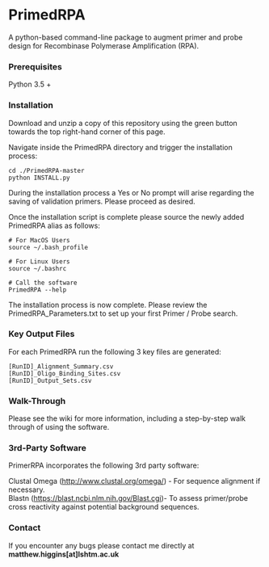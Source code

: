 # PrimedRPA

A python-based command-line package to augment primer and probe design for Recombinase Polymerase Amplification (RPA).


### Prerequisites

Python 3.5 +

### Installation

Download and unzip a copy of this repository using the green button towards the top right-hand corner of this page.


Navigate inside the PrimedRPA directory and trigger the installation process:

```
cd ./PrimedRPA-master
python INSTALL.py
```

During the installation process a Yes or No prompt will arise regarding the saving of validation primers. Please proceed as desired.

Once the installation script is complete please source the newly added PrimedRPA alias as follows:

```
# For MacOS Users
source ~/.bash_profile

# For Linux Users
source ~/.bashrc

# Call the software
PrimedRPA --help

```

The installation process is now complete. Please review the PrimedRPA_Parameters.txt to
set up your first Primer / Probe search.


### Key Output Files

For each PrimedRPA run the following 3 key files are generated:

```
[RunID]_Alignment_Summary.csv
[RunID]_Oligo_Binding_Sites.csv
[RunID]_Output_Sets.csv
```

### Walk-Through

Please see the wiki for more information, including a step-by-step walk through of using the software.

### 3rd-Party Software

PrimerRPA incorporates the following 3rd party software:

Clustal Omega (http://www.clustal.org/omega/) - For sequence alignment if necessary.<br/>
Blastn (https://blast.ncbi.nlm.nih.gov/Blast.cgi)- To assess primer/probe cross reactivity against potential background sequences.



### Contact


If you encounter any bugs please contact me directly at **matthew.higgins[at]lshtm.ac.uk**
